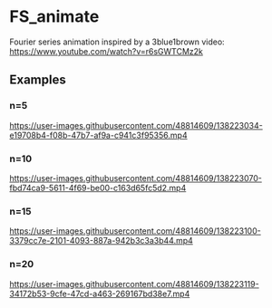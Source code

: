 # FS_animate
 Fourier series animation inspired by a 3blue1brown video: https://www.youtube.com/watch?v=r6sGWTCMz2k
## Examples
### n=5
https://user-images.githubusercontent.com/48814609/138223034-e19708b4-f08b-47b7-af9a-c941c3f95356.mp4
### n=10
https://user-images.githubusercontent.com/48814609/138223070-fbd74ca9-5611-4f69-be00-c163d65fc5d2.mp4
### n=15
https://user-images.githubusercontent.com/48814609/138223100-3379cc7e-2101-4093-887a-942b3c3a3b44.mp4
### n=20
https://user-images.githubusercontent.com/48814609/138223119-34172b53-9cfe-47cd-a463-269167bd38e7.mp4


